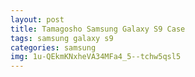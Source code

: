 ```yaml
---
layout: post
title: Tamagosho Samsung Galaxy S9 Case
tags: samsung galaxy s9
categories: samsung
img: 1u-QEkmKNxheVA34MFa4_5--tchw5qsl5
---
```

